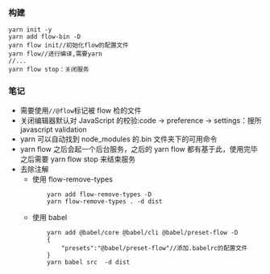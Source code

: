 ### 构建

```
yarn init -y
yarn add flow-bin -D
yarn flow init//初始化flow的配置文件
yarn flow//进行编译,需要yarn
//...
yarn flow stop：关闭服务
```

### 笔记

- 需要使用`//@flow`标记被 flow 检的文件
- 关闭编辑器默认对 JavaScript 的校验:code -> preference -> settings：搜所 javascript validation
- yarn 可以自动找到 node_modules 的.bin 文件夹下的可用命令
- yarn flow 之后会起一个后台服务，之后的 yarn flow 都有基于此，使用完毕之后需要 yarn flow stop 来结束服务
- 去除注解
  - 使用 flow-remove-types
    ```
        yarn add flow-remove-types -D
        yarn flow-remove-types . -d dist
    ```
  - 使用 babel
    ```
        yarn add @babel/core @babel/cli @babel/preset-flow -D
        {
            "presets":"@babel/preset-flow"//添加.babelrc的配置文件
        }
        yarn babel src  -d dist
    ```
